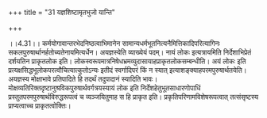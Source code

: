+++
title = "31 यज्ञशिष्टामृतभुजो यान्ति"

+++
  
  
।।4.31।। कर्मयोगावान्तरभेदनिष्ठत्वाभिमानेन
सामान्यधर्मभूतनित्यनैमित्तिकादिपरित्यागिनः
सकलपुरुषार्थानर्हतोच्यतेनायमित्यर्धेन। अयज्ञस्येति व्याख्येयं पदम्। नायं
लोकः इत्यत्रायमिति निर्देशाभिप्रेतं दर्शयतिन प्राकृतलोक इति।
लोकस्वरूपमात्रनिषेधभ्रमव्युदासायाहप्राकृतलोकसम्बन्धीति। अयं लोकः इति
प्रत्यक्षसिद्धभूलोकपरत्वौचित्यात्कुतोऽन्यः इतीदं स्वर्गादिपरं किं न
स्यात् इत्याशङ्क्याहपरमपुरुषार्थतयेति। अयज्ञस्य मोक्षाभावे प्रतिपादिते
हि तदर्थं तदुपादानं स्यादिति भावः।
मोक्षव्यतिरिक्तदृष्टानुश्रविकपुरुषार्थवर्गत्रयस्यायं लोक इति
निर्देशहेतुभूतसाधारणोपाधिं प्रस्तुतपरमपुरुषार्थविरुद्धरूपत्वं च
व्यञ्जयितुमाह स हि प्राकृत इति। प्रकृतिपरिणामविशेषरूपत्वात्
तत्संसृष्टस्य प्राप्यत्वाच्च प्राकृतत्वोक्तिः।  
  
